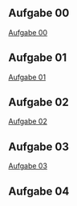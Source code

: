 ## Aufgabe 00
[Aufgabe 00](./22.08/)

## Aufgabe 01
[Aufgabe 01](./29.8//)

## Aufgabe 02
[Aufgabe 02](./05.09//)

## Aufgabe 03
[Aufgabe 03](./12.09//)

## Aufgabe 04
